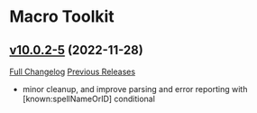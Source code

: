# Macro Toolkit

## [v10.0.2-5](https://github.com/Numynum/MacroToolkit/tree/v10.0.2-5) (2022-11-28)
[Full Changelog](https://github.com/Numynum/MacroToolkit/compare/v10.0.2-4...v10.0.2-5) [Previous Releases](https://github.com/Numynum/MacroToolkit/releases)

- minor cleanup, and improve parsing and error reporting with [known:spellNameOrID] conditional  
